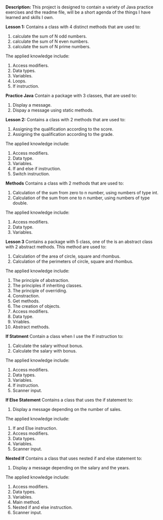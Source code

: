 **Description:** This project is designed to contain a variety of Java practice exercises and the readme file, will be a short agenda of the things I have learned and skills I own.

**Lesson 1:**
Contains a class with 4 distinct methods that are used to:
1. calculate the sum of N odd numbers.
2. calculate the sum of N even numbers.
3. calculate the sum of N prime numbers.

The applied knowledge include:
1. Access modifiers. 
2. Data types.
3. Variables.
4. Loops.
5. If instruction.

**Practice Java** 
Contain a package with 3 classes, that are used to:
1. Display a message.
2. Dispay a message using static methods.

**Lesson 2:**
  Contains a class with 2 methods  that are used to:
1. Assigning the qualification according to the score.
2. Assigning the qualification according to the grade.

The applied knowledge include:
1. Access modifiers.
2. Data type.
3. Variables.
4. If and else if instruction.
5. Switch instruction.

**Methods**
 Contains a class with 2 methods  that are used to:
1. Calculation of the sum from zero to n number, using numbers of type int.
2. Calculation of the sum from one to n number, using numbers of type double.


The applied knowledge include:
1. Access modifiers.
2. Data type.
3. Variables.

**Lesson 3**
Contains a package with 5 class, one of the is an abstract class with 2 abstract methods.
This method are used to:
1. Calculation of the area of circle, square and rhombus.
2. Calculation of the perimeters of circle, square and rhombus.
 
The applied knowledge include:
1. The principle of abstraction.
2. The principles if inheriting classes.
3. The principle of overriding.
4. Constraction.
5. Get methods.
6. The creation of objects.
7. Access modifiers.
8. Data type.
9. Vriables.
10. Abstract methods.

**If Statment**
Contain a class when I use the If instruction to:

1. Calculate the salary without bonus.
2. Calculate the salary with bonus.

The applied knowledge include:
1. Access modifiers.
2. Data types.
3. Variables.
4. If instruction.
5. Scanner input.

**If Else Statement**
Contains a class that uses the if statement to:
1. Display a message depending on the number of sales.

The applied knowledge include:
1. If and Else instruction.
2. Access modifiers.
3. Data types.
4. Variables.
5. Scanner input.

**Nested If**
Contains a class that uses nested if and else statement to:
1. Display a message depending on the salary and the years.
   
The applied knowledge include:
1. Access modifiers.
2. Data types.
3. Variables.
4. Main method.
5. Nested if and else instruction.
6. Scanner input.